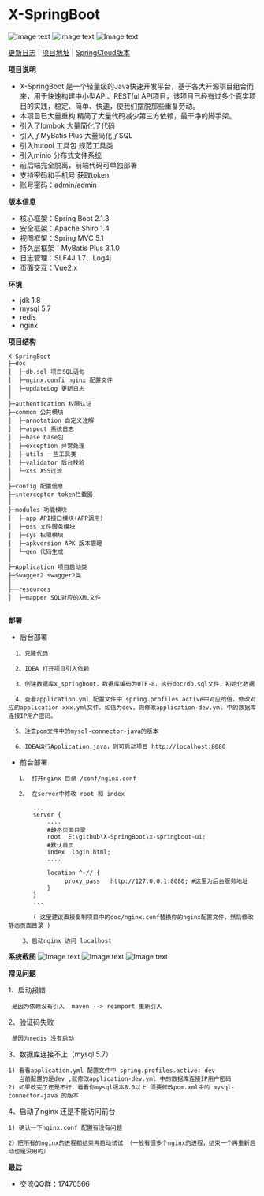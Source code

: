 <h1> X-SpringBoot </h1>

![Image text](https://img.shields.io/badge/x--springboot-v2.1.1-green.svg)
![Image text](https://img.shields.io/badge/springboot-2.1.3-green.svg)
![Image text](https://img.shields.io/badge/MyBatis%20Plus-3.1.0-green.svg)

[更新日志](https://github.com/yzcheng90/X-SpringBoot/tree/master/doc/updateLog.md) | [项目地址](https://github.com/yzcheng90)  | [SpringCloud版本](https://github.com/yzcheng90/ms)

**项目说明** 
- X-SpringBoot 是一个轻量级的Java快速开发平台，基于各大开源项目组合而来，用于快速构建中小型API、RESTful API项目，该项目已经有过多个真实项目的实践，稳定、简单、快速，使我们摆脱那些重复劳动。
- 本项目已大量重构,精简了大量代码减少第三方依赖，最干净的脚手架。
- 引入了lombok 大量简化了代码
- 引入了MyBatis Plus 大量简化了SQL
- 引入hutool 工具包 规范工具类
- 引入minio 分布式文件系统
- 前后端完全脱离，前端代码可单独部署
- 支持密码和手机号 获取token
- 账号密码：admin/admin

 
**版本信息** 
- 核心框架：Spring Boot 2.1.3
- 安全框架：Apache Shiro 1.4
- 视图框架：Spring MVC 5.1
- 持久层框架：MyBatis Plus 3.1.0
- 日志管理：SLF4J 1.7、Log4j
- 页面交互：Vue2.x 


**环境** 
- jdk 1.8
- mysql 5.7
- redis
- nginx


**项目结构** 
```
X-SpringBoot
├─doc  
│  ├─db.sql 项目SQL语句
│  ├─nginx.confi nginx 配置文件
│  ├─updateLog 更新日志
│
├─authentication 权限认证
├─common 公共模块
│  ├─annotation 自定义注解
│  ├─aspect 系统日志
│  ├─base base包
│  ├─exception 异常处理
│  ├─utils 一些工具类
│  ├─validator 后台校验
│  └─xss XSS过滤
│ 
├─config 配置信息
├─interceptor token拦截器
│ 
├─modules 功能模块
│  ├─app API接口模块(APP调用)
│  ├─oss 文件服务模块
│  ├─sys 权限模块
│  ├─apkversion APK 版本管理
│  └─gen 代码生成
│ 
├─Application 项目启动类
├─Swagger2 swagger2类
│  
├──resources 
│  ├─mapper SQL对应的XML文件


```
**部署** 
- 后台部署
 ```
   1、克隆代码
   
   2、IDEA 打开项目引入依赖
   
   3、创建数据库x_springboot，数据库编码为UTF-8，执行doc/db.sql文件，初始化数据
   
   4、查看application.yml 配置文件中 spring.profiles.active中对应的值，修改对应的application-xxx.yml文件。如值为dev，则修改application-dev.yml 中的数据库连接IP用户密码。
   
   5、注意pom文件中的mysql-connector-java的版本
   
   6、IDEA运行Application.java，则可启动项目 http://localhost:8080
 ```
- 前台部署
 ```
    1、 打开nginx 目录 /conf/nginx.conf 
    
    2、 在server中修改 root 和 index  
        
        ...
        server {
            ....
            #静态页面目录
            root  E:\github\X-SpringBoot\x-springboot-ui;
            #默认首页
            index  login.html;
            ....
            
            location ^~// {
                 proxy_pass   http://127.0.0.1:8080; #这里为后台服务地址
            }
        }
        ...
        
        ( 这里建议直接复制项目中的doc/nginx.conf替换你的nginx配置文件，然后修改静态页面目录 )
        
     3、启动nginx 访问 localhost
 ```

**系统截图**
![Image text](https://github.com/yzcheng90/X-SpringBoot/blob/master/pic/20190419153826.jpg)
![Image text](https://github.com/yzcheng90/X-SpringBoot/blob/master/pic/20190422163826.jpg)
![Image text](https://github.com/yzcheng90/X-SpringBoot/blob/master/pic/20190422163331.jpg)

**常见问题**

1、启动报错
```
 是因为依赖没有引入  maven --> reimport 重新引入
```
2、验证码失败
```
 是因为redis 没有启动
```
3、数据库连接不上（mysql 5.7）

```
1) 看看application.yml 配置文件中 spring.profiles.active: dev  
   当前配置的是dev ,就修改application-dev.yml 中的数据库连接IP用户密码
2) 如果改完了还是不行，看看你mysql版本8.0以上 须要修改pom.xml中的 mysql-connector-java 的版本

```
4、启动了nginx 还是不能访问前台
```
1) 确认一下nginx.conf 配置有没有问题

2）把所有的nginx的进程都结束再启动试试 （一般有很多个nginx的进程，结束一个再重新启动也是没用的）

```


 **最后**

- 交流QQ群：17470566



